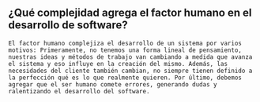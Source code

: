 ## ¿Qué complejidad agrega el factor humano en el desarrollo de software?

    El factor humano complejiza el desarrollo de un sistema por varios motivos: Primeramente, no tenemos una forma lineal de pensamiento, nuestras ideas y métodos de trabajo van cambiando a medida que avanza el sistema y eso influye en la creación del mismo. Además, las necesidades del cliente también cambian, no siempre tienen definido a la perfección qué es lo que realmente quieren. Por último, debemos agregar que el ser humano comete errores, generando dudas y ralentizando el desarrollo del software.